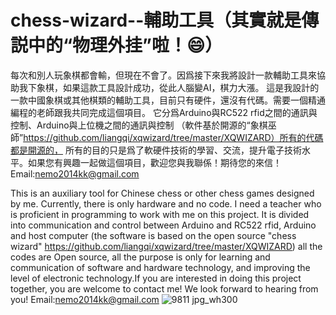 # chess-wizard--輔助工具（其實就是傳説中的“物理外挂”啦！😄）
每次和別人玩象棋都會輸，但現在不會了。因爲接下來我將設計一款輔助工具來協助我下象棋，如果這款工具設計成功，從此人腦變AI，棋力大漲。
這是我設計的一款中國象棋或其他棋類的輔助工具，目前只有硬件，還沒有代碼。需要一個精通編程的老師跟我共同完成這個項目。
它分爲Arduino與RC522 rfid之間的通訊與控制、Arduino與上位機之間的通訊與控制
（軟件基於開源的“象棋巫師”https://github.com/liangqi/xqwizard/tree/master/XQWIZARD）所有的代碼都是開源的，
所有的目的只是爲了軟硬件技術的學習、交流，提升電子技術水平。如果您有興趣一起做這個項目，歡迎您與我聯係！期待您的來信！Email:nemo2014kk@gmail.com

This is an auxiliary tool for Chinese chess or other chess games designed by me.
Currently, there is only hardware and no code.
I need a teacher who is proficient in programming to work with me on this project. 
It is divided into communication and control between Arduino and RC522 rfid, Arduino and host computer
(the software is based on the open source "chess wizard" https://github.com/liangqi/xqwizard/tree/master/XQWIZARD) 
all the codes are Open source, all the purpose is only for learning and communication of software and hardware technology, 
and improving the level of electronic technology.If you are interested in doing this project together,
you are welcome to contact me! We look forward to hearing from you!
Email:nemo2014kk@gmail.com
![9811 jpg_wh300](https://user-images.githubusercontent.com/121267030/210174168-2f919964-b1f2-4e87-8a10-246df3e59c49.jpg)
